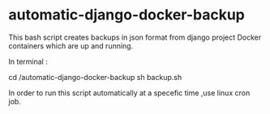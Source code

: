 # automatic-django-docker-backup
This bash script creates backups in json format from  django project Docker containers which are up and running.

In terminal :

cd /automatic-django-docker-backup
sh backup.sh

In order to run this script automatically at a specefic time ,use linux cron job.

